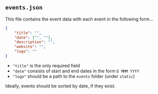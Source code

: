 ## `events.json`

This file contains the event data with each event in the following form...

```json
{
    "title": "",
    "date": ["", ""],
    "description": "",
    "website": "",
    "logo": ""
}
```

- `"title"` is the only required field
- `"date"` consists of start and end dates in the form `D MMM YYYY`
- `"logo"` should be a path to the `events` folder (under `static`)

Ideally, events should be sorted by date, if they exist.
